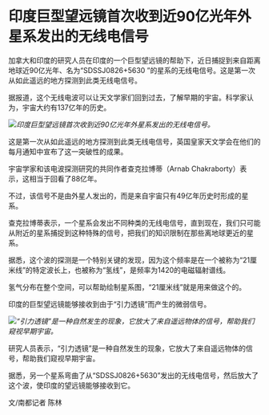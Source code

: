 # 印度巨型望远镜首次收到近90亿光年外星系发出的无线电信号

加拿大和印度的研究人员在印度的一个巨型望远镜的帮助下，近日捕捉到来自距离地球近90亿光年、名为“SDSSJ0826+5630
”的星系的无线电信号。这是第一次从如此遥远的地方探测到此类无线电信号。

据报道，这个无线电波可以让天文学家们回到过去，了解早期的宇宙。科学家认为，宇宙大约有137亿年的历史。

![](https://inews.gtimg.com/newsapp_bt/0/15624824114/1000)_印度巨型望远镜首次收到近90亿光年外星系发出的无线电信号。_

这是第一次从如此遥远的地方探测到此类无线电信号，英国皇家天文学会在他们的每月通知中宣布了这一突破性的成果。

宇宙学家和该电波探测研究的共同作者查克拉博蒂（Arnab Chakraborty）表示，这相当于回看了88亿年。

不过，该信号不是由外星人发出的，而是来自宇宙只有49亿年历史时形成的星系。

查克拉博蒂表示，一个星系会发出不同种类的无线电信号，直到现在，我们只可能从附近的星系捕捉到这种特殊的信号，把我们的知识限制在那些离地球更近的星系。

据悉，这个波的探测是一个特别关键的发现，因为这个频率是在一个被称为“21厘米线”的特定波长上，也被称为“氢线”，是频率为1420的电磁辐射谱线。

氢气分布在整个空间，可以帮助绘制星系图，“21厘米线”就是用来做这个的。

印度的巨型望远镜能够接收到由于“引力透镜”而产生的微弱信号。

![](https://inews.gtimg.com/newsapp_bt/0/15624824116/1000)_“引力透镜”是一种自然发生的现象，它放大了来自遥远物体的信号，帮助我们窥视早期宇宙。_

研究人员表示，“引力透镜”是一种自然发生的现象，它放大了来自遥远物体的信号，帮助我们窥视早期宇宙。

据悉，另一个星系弯曲了从“SDSSJ0826+5630”发出的无线电信号，然后放大了这个波，使印度的望远镜能够接收到它。

文/南都记者 陈林

